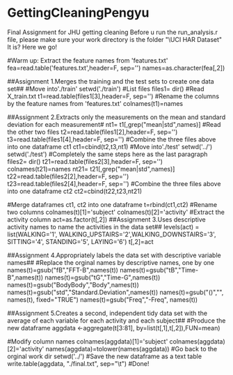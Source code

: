 GettingCleaningPengyu
=====================

Final Assignment for JHU getting cleaning
Before u run the run_analysis.r file, please make sure your work directory is the folder "\UCI HAR Dataset"
It is? Here we go! 

#Warm up: Extract the feature names from 'features.txt'
fea=read.table('features.txt',header=F, sep='')
names=as.character(fea[,2])


##Assignment 1.Merges the training and the test sets to create one data set##
#Move into'./train'
setwd('./train')
#List files
files1= dir()
#Read X_train.txt
t1=read.table(files1[3],header=F, sep='')
#Rename the columns by the feature names from 'features.txt'
colnames(t1)=names

##Assignment 2.Extracts only the measurements on the mean and standard deviation for each measurement#
nt1= t1[,grep("mean|std",names)]
#Read the other two files
t2=read.table(files1[2],header=F, sep='')
t3=read.table(files1[4],header=F, sep='')
#Combine the three files above into one dataframe ct1
ct1=cbind(t2,t3,nt1)
#Move into'./test'
setwd('../')
setwd('./test')
#Completely the same steps here as the last paragraph
files2= dir()
t21=read.table(files2[3],header=F, sep='')
colnames(t21)=names
nt21= t21[,grep("mean|std",names)]
t22=read.table(files2[2],header=F, sep='')
t23=read.table(files2[4],header=F, sep='')
#Combine the three files above into one dataframe ct2
ct2=cbind(t22,t23,nt21)

#Merge dataframes ct1, ct2 into one dataframe
t=rbind(ct1,ct2)
#Rename two columns
colnames(t)[1]='subject'
colnames(t)[2]='activity'
#Extract the activity column
act=as.factor(t[,2])
##Assignment 3.Uses descriptive activity names to name the activities in the data set##
levels(act) = list(WALKING='1', WALKING_UPSTAIRS='2',WALKING_DOWNSTAIRS='3', SITTING='4', STANDING='5', LAYING='6')
t[,2]=act

##Assignment 4.Appropriately labels the data set with descriptive variable names##
#Replace the orginal names by descriptive names, one by one
names(t)=gsub("fB","FFT-B",names(t))
names(t)=gsub("tB","Time-B",names(t))
names(t)=gsub("tG","Time-G",names(t))
names(t)=gsub("BodyBody","Body",names(t))
names(t)=gsub("std","Standard.Deviation",names(t))
names(t)=gsub("()","", names(t), fixed="TRUE")
names(t)=gsub("Freq","-Freq", names(t))

##Assignment 5.Creates a second, independent tidy data set with the average of each variable for each activity and each subject##
#Produce the new dataframe
aggdata <-aggregate(t[3:81], by=list(t[,1],t[,2]),FUN=mean)

#Modify column names
colnames(aggdata)[1]='subject'
colnames(aggdata)[2]='activity'
names(aggdata)=tolower(names(aggdata))
#Go back to the orginal work dir
setwd('../')
#Save the new dataframe as a text table
write.table(aggdata, "./final.txt", sep="\t")
#Done!
